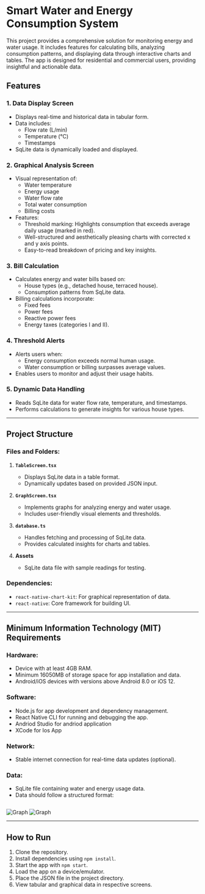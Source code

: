 # Smart Water and Energy Consumption System

This project provides a comprehensive solution for monitoring energy and water usage. It includes features for calculating bills, analyzing consumption patterns, and displaying data through interactive charts and tables. The app is designed for residential and commercial users, providing insightful and actionable data.

## Features

### 1. **Data Display Screen**
   - Displays real-time and historical data in tabular form.
   - Data includes:
     - Flow rate (L/min)
     - Temperature (°C)
     - Timestamps
   - SqLite data is dynamically loaded and displayed.

### 2. **Graphical Analysis Screen**
   - Visual representation of:
     - Water temperature
     - Energy usage
     - Water flow rate
     - Total water consumption
     - Billing costs
   - Features:
     - Threshold marking: Highlights consumption that exceeds average daily usage (marked in red).
     - Well-structured and aesthetically pleasing charts with corrected x and y axis points.
     - Easy-to-read breakdown of pricing and key insights.

### 3. **Bill Calculation**
   - Calculates energy and water bills based on:
     - House types (e.g., detached house, terraced house).
     - Consumption patterns from SqLite data.
   - Billing calculations incorporate:
     - Fixed fees
     - Power fees
     - Reactive power fees
     - Energy taxes (categories I and II).

### 4. **Threshold Alerts**
   - Alerts users when:
     - Energy consumption exceeds normal human usage.
     - Water consumption or billing surpasses average values.
   - Enables users to monitor and adjust their usage habits.

### 5. **Dynamic Data Handling**
   - Reads SqLite data for water flow rate, temperature, and timestamps.
   - Performs calculations to generate insights for various house types.

---

## Project Structure

### Files and Folders:
1. **`TableScreen.tsx`**
   - Displays SqLite data in a table format.
   - Dynamically updates based on provided JSON input.

2. **`GraphScreen.tsx`**
   - Implements graphs for analyzing energy and water usage.
   - Includes user-friendly visual elements and thresholds.

3. **`database.ts`**
   - Handles fetching and processing of SqLite data.
   - Provides calculated insights for charts and tables.

4. **Assets**
   - SqLite data file with sample readings for testing.

### Dependencies:
- `react-native-chart-kit`: For graphical representation of data.
- `react-native`: Core framework for building UI.

---

## Minimum Information Technology (MIT) Requirements

### Hardware:
- Device with at least 4GB RAM.
- Minimum 16050MB of storage space for app installation and data.
- Android/iOS devices with versions above Android 8.0 or iOS 12.

### Software:
- Node.js for app development and dependency management.
- React Native CLI for running and debugging the app.
- Andriod Studio for andriod application 
- XCode for Ios App

### Network:
- Stable internet connection for real-time data updates (optional).

### Data:
- SqLite file containing water and energy usage data.
- Data should follow a structured format:

```SqLite Data Sample
```
![Graph](./image1.png)
![Graph](./image2.png)

---

## How to Run
1. Clone the repository.
2. Install dependencies using `npm install`.
3. Start the app with `npm start`.
4. Load the app on a device/emulator.
5. Place the JSON file in the project directory.
6. View tabular and graphical data in respective screens.
